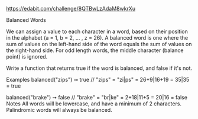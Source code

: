 https://edabit.com/challenge/8QTBwLzAdaM8wkrXu

Balanced Words

We can assign a value to each character in a word, based on their position in the alphabet (a = 1, b = 2, ... , z = 26). A balanced word is one where the sum of values on the left-hand side of the word equals the sum of values on the right-hand side. For odd length words, the middle character (balance point) is ignored.

Write a function that returns true if the word is balanced, and false if it's not.

Examples
balanced("zips") ➞ true
// "zips" = "zi|ps" = 26+9|16+19 = 35|35 = true

balanced("brake") ➞ false
// "brake" = "br|ke" = 2+18|11+5 = 20|16 = false
Notes
All words will be lowercase, and have a minimum of 2 characters.
Palindromic words will always be balanced.